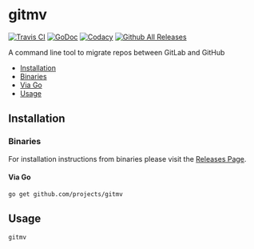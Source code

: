 # gitmv

[![Travis CI](https://img.shields.io/travis/projects/gitmv.svg?style=for-the-badge)](https://travis-ci.org/projects/gitmv)
[![GoDoc](https://img.shields.io/badge/godoc-reference-5272B4.svg?style=for-the-badge)](https://godoc.org/github.com/projects/gitmv)
[![Codacy](https://img.shields.io/codacy/grade/0aea23ce159f436c867d136635e2beff.svg?style=for-the-badge)](https://app.codacy.com/app/artur-sak13/gitmv)
[![Github All Releases](https://img.shields.io/github/downloads/artur-sak13/gitmv/total.svg?style=for-the-badge)](https://github.com/artur-sak13/gitmv/releases)

A command line tool to migrate repos between GitLab and GitHub

*   [Installation](README.md#installation)
*   [Binaries](README.md#binaries)
*   [Via Go](README.md#via-go)
*   [Usage](README.md#usage)

## Installation

### Binaries

For installation instructions from binaries please visit the [Releases Page](https://github.com/projects/gitmv/releases).

#### Via Go

```console
go get github.com/projects/gitmv
```

## Usage

```console
gitmv
```
